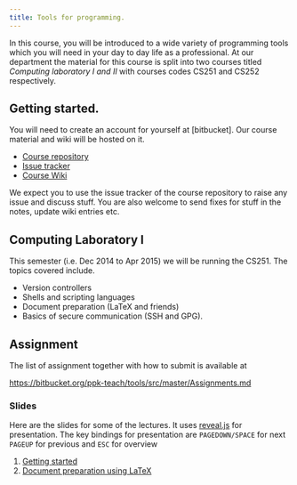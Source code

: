 ```yaml
---
title: Tools for programming.
---
```


In this course, you will be introduced to a wide variety of
programming tools which you will need in your day to day life as a
professional. At our department the material for this course is split
into two courses titled *Computing laboratory I and II* with courses
codes CS251 and CS252 respectively.

## Getting started.

You will need to create an account for yourself at [bitbucket]. Our
course material and wiki will be hosted on it.

* [Course repository][repo]
* [Issue tracker][issues]
* [Course Wiki][wiki]

We expect you to use the issue tracker of the course repository to
raise any issue and discuss stuff. You are also welcome to send fixes
for stuff in the notes, update wiki entries etc.

## Computing Laboratory I

This semester (i.e. Dec 2014 to Apr 2015) we will be running the
CS251. The topics covered include.

* Version controllers
* Shells and scripting languages
* Document preparation (LaTeX and friends)
* Basics of secure communication (SSH and GPG).

## Assignment

The list of assignment together with how to submit is available at

<https://bitbucket.org/ppk-teach/tools/src/master/Assignments.md>

### Slides

Here are the slides for some of the lectures. It uses [reveal.js] for
presentation.  The key bindings for presentation are `PAGEDOWN/SPACE`
for next `PAGEUP` for previous and `ESC` for overview

1. [Getting started]
2. [Document preparation using LaTeX][latex]

[repo]: <https://bitbucket.org/ppk-teach/tools> "Course repository"
[wiki]: <https://bitbucket.org/ppk-teach/tools/wiki/Home> "Course Wiki"
[issues]: <https://bitbucket.org/ppk-teach/tools/issues> "Issue tracker"
[getting started]: <./slides/GettingStarted.html>
[latex]: <./slides/DocumentsUsingLaTeX.html>
[reveal.js]: <http://lab.hakim.se/reveal-js/>
